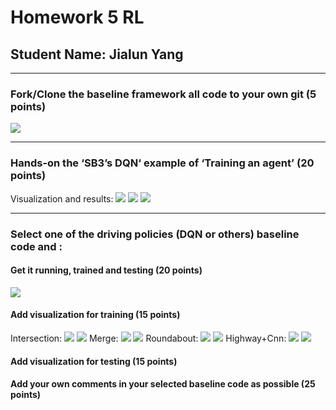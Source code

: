 # Homework 5 RL                                                                                              
## Student Name: Jialun Yang
***
### Fork/Clone the baseline framework all code to your own git (5 points)
![](https://github.com/JialunYang/highway-env/blob/master/CSA_HW5_Submission/girfork.png)
***
### Hands-on the ‘SB3’s DQN‘ example of ‘Training an agent’ (20 points)
Visualization and results:
![](https://github.com/JialunYang/highway-env/blob/master/CSA_HW5_Submission/sb3_highway_dqn_rollout.png)
![](https://github.com/JialunYang/highway-env/blob/master/CSA_HW5_Submission/sb3_highway_dqn_fps%20and%20train.png)
![](https://github.com/JialunYang/highway-env/blob/master/CSA_HW5_Submission/sb3_highway_dqn.gif)
***
### Select one of the driving policies (DQN or others) baseline code and :
#### Get it running, trained and testing (20 points)
![](https://github.com/JialunYang/highway-env/blob/master/CSA_HW5_Submission/running.png)
#### Add visualization for training (15 points)
Intersection:
![](https://github.com/JialunYang/highway-env/blob/master/CSA_HW5_Submission/sb3_intersection_dqn_rollout.png)
![](https://github.com/JialunYang/highway-env/blob/master/CSA_HW5_Submission/sb3_intersection_dqn_fps%20and%20train.png)
Merge:
![](https://github.com/JialunYang/highway-env/blob/master/CSA_HW5_Submission/sb3_Merge_dqn_rollout.png)
![](https://github.com/JialunYang/highway-env/blob/master/CSA_HW5_Submission/sb3_Merge_dqn_fps%20and%20train.png)
Roundabout:
![](https://github.com/JialunYang/highway-env/blob/master/CSA_HW5_Submission/sb3_Roundabout_dqn_rollout.png)
![](https://github.com/JialunYang/highway-env/blob/master/CSA_HW5_Submission/sb3_Roundabout_dqn_fps%20and%20train.png)
Highway+Cnn:
![](https://github.com/JialunYang/highway-env/blob/master/CSA_HW5_Submission/sb3_highway_dqn_cnn_rollout%20and%20fps.png)
![](https://github.com/JialunYang/highway-env/blob/master/CSA_HW5_Submission/sb3_highway_dqn_cnn_train.png)
#### Add visualization for testing (15 points)

#### Add your own comments in your selected baseline code as possible (25 points)
